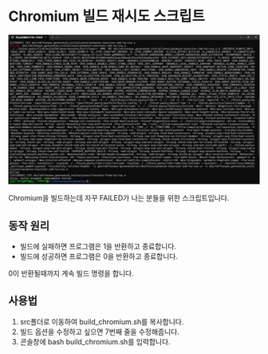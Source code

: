 # Chromium 빌드 재시도 스크립트

![에러메세지](https://github.com/OSSCA-chromium/hands-on-2025/blob/main/tools/script_for_chromium_build_error/build_error.jpg)

Chromium을 빌드하는데 자꾸 FAILED가 나는 분들을 위한 스크립트입니다.

## 동작 원리

- 빌드에 실패하면 프로그램은 1을 반환하고 종료합니다.
- 빌드에 성공하면 프로그램은 0을 반환하고 종료합니다.

0이 반환될때까지 계속 빌드 명령을 합니다.

## 사용법

1. src폴더로 이동하여 build_chromium.sh를 복사합니다.
2. 빌드 옵션을 수정하고 싶으면 7번째 줄을 수정해줍니다.
3. 콘솔창에 bash build_chromium.sh를 입력합니다.